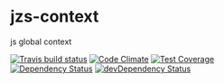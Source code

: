 # jzs-context

js global context

[![Travis build status](http://img.shields.io/travis/jz-solutions/jzs-context.svg?style=flat)](https://travis-ci.org/jz-solutions/jzs-context)
[![Code Climate](https://codeclimate.com/github/jz-solutions/jzs-context/badges/gpa.svg)](https://codeclimate.com/github/jz-solutions/jzs-context)
[![Test Coverage](https://codeclimate.com/github/jz-solutions/jzs-context/badges/coverage.svg)](https://codeclimate.com/github/jz-solutions/jzs-context)
[![Dependency Status](https://david-dm.org/jz-solutions/jzs-context.svg)](https://david-dm.org/jz-solutions/jzs-context)
[![devDependency Status](https://david-dm.org/jz-solutions/jzs-context/dev-status.svg)](https://david-dm.org/jz-solutions/jzs-context#info=devDependencies)
